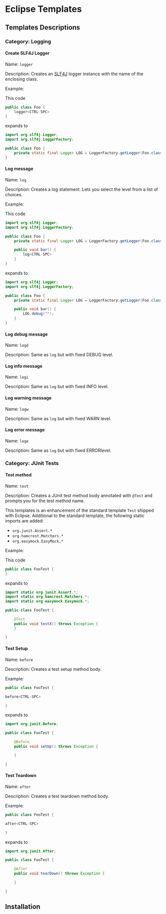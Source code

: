 # Eclipse Templates #

## Templates Descriptions ##

### Category: Logging ###

#### Create SLF4J Logger ####

Name: `logger`

Description: Creates an [SLF4J][slf4j] logger instance with the name of the enclosing class.

Example:

This code

```java
public class Foo {
	logger<CTRL-SPC>
}
```

expands to

```java
import org.slf4j.Logger;
import org.slf4j.LoggerFactory;

public class Foo {
	private static final Logger LOG = LoggerFactory.getLogger(Foo.class);
}
```

#### Log message ####

Name: `log`

Description: Creates a log statement. Lets you select the level from a
list of choices.

Example:

This code

```java
import org.slf4j.Logger;
import org.slf4j.LoggerFactory;

public class Foo {
	private static final Logger LOG = LoggerFactory.getLogger(Foo.class);

	public void bar() {
		log<CTRL-SPC>
	}
}
```

expands to

```java
import org.slf4j.Logger;
import org.slf4j.LoggerFactory;

public class Foo {
	private static final Logger LOG = LoggerFactory.getLogger(Foo.class);

	public void bar() {
		LOG.debug("");
	}
}
```

#### Log debug message ####

Name: `logd`

Description: Same as `log` but with fixed DEBUG level.

#### Log info message ####

Name: `logi`

Description: Same as `log` but with fixed INFO level.

#### Log warning message ####

Name: `logw`

Description: Same as `log` but with fixed WARN level.

#### Log error message ####

Name: `loge`

Description: Same as `log` but with fixed ERRORlevel.

### Category: JUnit Tests ###

#### Test method ####

Name: `test`

Description: Creates a JUnit test method body annotated with `@Test`
and prompts you for the test method name.

This templates is an enhancement of the standard template `Test`
shipped with Eclipse. Additional to the standard template, the
following static imports are added:

* `org.junit.Assert.*`
* `org.hamcrest.Matchers.*`
* `org.easymock.EasyMock.*`

Example:

This code

```java
public class FooTest {
}
```

expands to

```java
import static org.junit.Assert.*;
import static org.hamcrest.Matchers.*;
import static org.easymock.Easymock.*;

public class FooTest {

	@Test
	public void testX() throws Exception {
	}

}
```

#### Test Setup ####

Name: `before`

Description: Creates a test setup method body.

Example:

```java
public class FooTest {

before<CTRL-SPC>

}
```

expands to

```java
import org.junit.Before;

public class FooTest {

	@Before
	public void setUp() throws Exception {

	}

}
```

#### Test Teardown ####

Name: `after`

Description: Creates a test teardown method body.

Example:

```java
public class FooTest {

after<CTRL-SPC>

}
```

expands to

```java
import org.junit.After;

public class FooTest {

	@After
	public void tearDown() throws Exception {

	}

}
```


## Installation ##



[slf4j]: http://www.slf4j.org/
